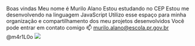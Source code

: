 Boas vindas
Meu nome é Murilo Alano
Estou estudando no CEP
Estou me desenvolvendo na linguagem JavaScript
Utilizo esse espaço para minha organização e compartilhamento dos meu projetos desenvolvidos
Você pode entrar em contato comigo 📫
murilo.alano@escola.pr.gov.br
@m4r1L0o
![](https://i.gifer.com/1QkI.gif)
